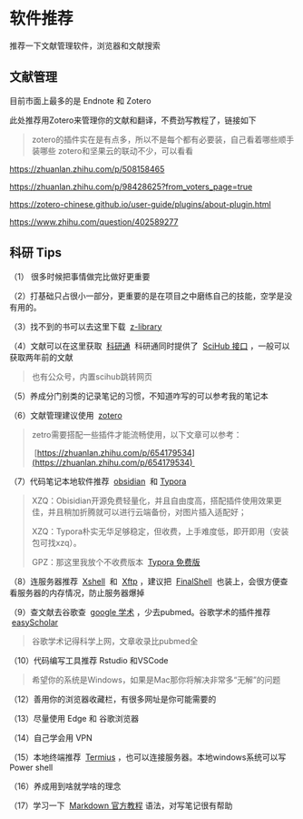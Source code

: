 # 软件推荐
推荐一下文献管理软件，浏览器和文献搜索

## 文献管理
目前市面上最多的是 Endnote 和 Zotero

此处推荐用Zotero来管理你的文献和翻译，不费劲写教程了，链接如下

> zotero的插件实在是有点多，所以不是每个都有必要装，自己看着哪些顺手装哪些
> zotero和坚果云的联动不少，可以看看

https://zhuanlan.zhihu.com/p/508158465

https://zhuanlan.zhihu.com/p/98428625?from_voters_page=true

https://zotero-chinese.github.io/user-guide/plugins/about-plugin.html

https://www.zhihu.com/question/402589277

## 科研 Tips

（1） 很多时候把事情做完比做好更重要

（2）打基础只占很小一部分，更重要的是在项目之中磨练自己的技能，空学是没有用的。

（3）找不到的书可以去这里下载  [z-library](https://zh.zlibrary-asia.se/) 

（4）文献可以在这里获取  [科研通](https://www.ablesci.com/assist/index)  科研通同时提供了  [SciHub 接口](https://tool.yovisun.com/scihub/) ，一般可以获取两年前的文献

> 也有公众号，内置scihub跳转网页

（5）养成分门别类的记录笔记的习惯，不知道咋写的可以参考我的笔记本

（6）文献管理建议使用  [zotero](https://www.zotero.org/) 

> zetro需要搭配一些插件才能流畅使用，以下文章可以参考：
> 
>  [https://zhuanlan.zhihu.com/p/654179534](https://zhuanlan.zhihu.com/p/654179534) 

（7）代码笔记本地软件推荐  [obsidian](https://obsidian.md/)  和 [Typora](https://typoraio.cn/) 

> XZQ：Obisidian开源免费轻量化，并且自由度高，搭配插件使用效果更佳，并且稍加折腾就可以进行云端备份，对图片插入适配好；
> 
> XZQ：Typora朴实无华足够稳定，但收费，上手难度低，即开即用（安装包可找xzq）。
> 
> GPZ：那这里我放个不收费版本  [Typora 免费版](https://pan.baidu.com/s/1Yzi7d16gA_X0EFL5HSAVNA?pwd=yhpi) 

（8）连服务器推荐  [Xshell](https://www.xshell.com/zh/xshell/)  和  [Xftp](https://www.netsarang.com/en/xftp/) ，建议把  [FinalShell](https://www.hostbuf.com/)  也装上，会很方便查看服务器的内存情况，防止服务器爆掉

（9）查文献去谷歌查  [google 学术](https://scholar.google.com.hk/?hl=zh-CN) ，少去pubmed。谷歌学术的插件推荐  [easyScholar](https://www.easyscholar.cc/) 

> 谷歌学术记得科学上网，文章收录比pubmed全

（10）代码编写工具推荐 Rstudio 和VSCode

> 希望你的系统是Windows，如果是Mac那你将解决非常多“无解”的问题

（12）善用你的浏览器收藏栏，有很多网址是你可能需要的

（13）尽量使用 Edge 和 谷歌浏览器

（14）自己学会用 VPN

（15）本地终端推荐  [Termius](https://termius.com/) ，也可以连接服务器。本地windows系统可以写 Power shell

（16）养成用到啥就学啥的理念

（17）学习一下  [Markdown 官方教程](https://markdown.com.cn/basic-syntax/) 语法，对写笔记很有帮助
